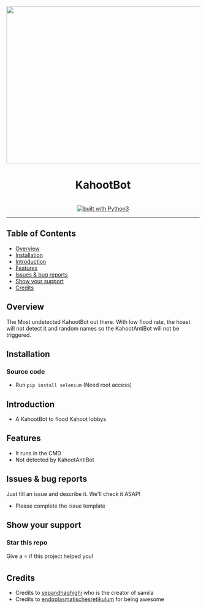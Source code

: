 <div align="center">
<img src="![image](https://user-images.githubusercontent.com/96227533/146590854-cd91fcc7-0afd-4c49-9dc3-8d48660ef4fb.png)" width=1200 height=409>
<br/>
<h1>KahootBot</h1>
<br/>
  <a href="https://www.python.org/"><img src="https://img.shields.io/badge/built%20with-Python3-green.svg" alt="built with Python3" /></a>
</div>

----------
## Table of Contents
- [Overview](#Overview)
- [Installation](#Installation)
- [Introduction](#Introduction)
- [Features](#Features)
- [Issues & bug reports](#Issues--bug-reports)
- [Show your support](#Show-your-support)
- [Credits](#Credits)

## Overview
The Most undetected KahootBot out there. With low flood rate, the hoast will not detect it and random names so the KahootAntiBot will not be triggered.

## Installation
### Source code
- Run ```pip install selenium``` (Need root access)

## Introduction 
- A KahootBot to flood Kahoot lobbys

## Features
-  It runs in the CMD
-  Not detected by KahootAntiBot

## Issues & bug reports
Just fill an issue and describe it. We'll check it ASAP!

- Please complete the issue template

## Show your support
### Star this repo
Give a ⭐️ if this project helped you!

## Credits
- Credits to [sepandhaghighi](https://github.com/sepandhaghighi) who is the creator of samila
- Credits to [endoplasmatischesretikulum](https://github.com/endoplasmatischesretikulum) for being awesome 
